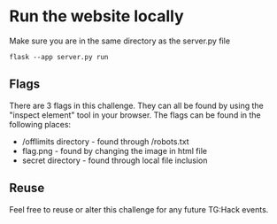 # Run the website locally

Make sure you are in the same directory as the server.py file

`flask --app server.py run`


## Flags

There are 3 flags in this challenge. They can all be found by using the "inspect element" tool in your browser. The flags can be found in the following places:

* /offlimits directory - found through /robots.txt
* flag.png - found by changing the image in html file
* secret directory - found through local file inclusion 


## Reuse

Feel free to reuse or alter this challenge for any future TG:Hack events. 